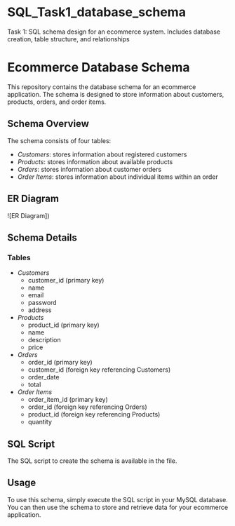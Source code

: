 # SQL_Task1_database_schema
Task 1: SQL schema design for an ecommerce system. Includes database creation, table structure, and relationships
# Ecommerce Database Schema

This repository contains the database schema for an ecommerce application. The schema is designed to store information about customers, products, orders, and order items.

## Schema Overview
The schema consists of four tables:

* *Customers*: stores information about registered customers
* *Products*: stores information about available products
* *Orders*: stores information about customer orders
* *Order Items*: stores information about individual items within an order

## ER Diagram
![ER Diagram])

## Schema Details
### Tables
* *Customers*
	+ customer_id (primary key)
	+ name
	+ email
	+ password
	+ address
* *Products*
	+ product_id (primary key)
	+ name
	+ description
	+ price
* *Orders*
	+ order_id (primary key)
	+ customer_id (foreign key referencing Customers)
	+ order_date
	+ total
* *Order Items*
	+ order_item_id (primary key)
	+ order_id (foreign key referencing Orders)
	+ product_id (foreign key referencing Products)
	+ quantity

## SQL Script
The SQL script to create the schema is available in the file.

## Usage
To use this schema, simply execute the SQL script in your MySQL database. You can then use the schema to store and retrieve data for your ecommerce application.
